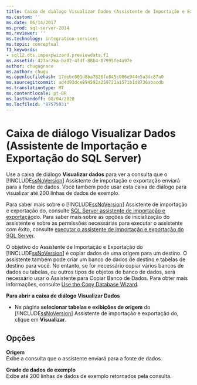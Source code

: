 ```yaml
---
title: Caixa de diálogo Visualizar Dados (Assistente de Importação e Exportação do SQL Server) | Microsoft Docs
ms.custom: ''
ms.date: 06/14/2017
ms.prod: sql-server-2014
ms.reviewer: ''
ms.technology: integration-services
ms.topic: conceptual
f1_keywords:
- sql12.dts.impexpwizard.previewdata.f1
ms.assetid: 423ac26a-ba02-4fdf-88b4-07995fe4a97e
author: chugugrace
ms.author: chugu
ms.openlocfilehash: 17debc001d8ba7826fe845c006e944e5a3dc87a0
ms.sourcegitcommit: ad4d92dce894592a259721a1571b1d8736abacdb
ms.translationtype: MT
ms.contentlocale: pt-BR
ms.lasthandoff: 08/04/2020
ms.locfileid: "87575931"
---
```

# <a name="preview-data-dialog-box-sql-server-import-and-export-wizard"></a>Caixa de diálogo Visualizar Dados (Assistente de Importação e Exportação do SQL Server)
  Use a caixa de diálogo **Visualizar dados** para ver a consulta que o [!INCLUDE[ssNoVersion](../../includes/ssnoversion-md.md)] Assistente de importação e exportação enviará para a fonte de dados. Você também pode usar esta caixa de diálogo para visualizar até 200 linhas de dados de exemplo.  
  
 Para saber mais sobre o [!INCLUDE[ssNoVersion](../../includes/ssnoversion-md.md)] Assistente de importação e exportação do, consulte [SQL Server assistente de importação e exportação](import-and-export-data-with-the-sql-server-import-and-export-wizard.md)do. Para saber mais sobre as opções de inicialização do assistente e sobre as permissões necessárias para executar o assistente com êxito, consulte [executar o assistente de importação e exportação do SQL Server](start-the-sql-server-import-and-export-wizard.md).  
  
 O objetivo do Assistente de Importação e Exportação do [!INCLUDE[ssNoVersion](../../includes/ssnoversion-md.md)] é copiar dados de uma origem para um destino. O assistente também pode criar um banco de dados de destino e tabelas de destino para você. No entanto, se for necessário copiar vários bancos de dados ou tabelas, ou outros tipos de objetos de banco de dados, será necessário usar o Assistente para Copiar Banco de Dados. Para obter mais informações, consulte [Use the Copy Database Wizard](../../relational-databases/databases/use-the-copy-database-wizard.md).  
  
 **Para abrir a caixa de diálogo Visualizar Dados**  
  
-   Na página **selecionar tabelas e exibições de origem** do [!INCLUDE[ssNoVersion](../../includes/ssnoversion-md.md)] Assistente de importação e exportação do, clique em **Visualizar**.  
  
## <a name="options"></a>Opções  
 **Origem**  
 Exibe a consulta que o assistente enviará para a fonte de dados.  
  
 **Grade de dados de exemplo**  
 Exibe até 200 linhas de dados de exemplo retornados pela consulta.  
  
  
